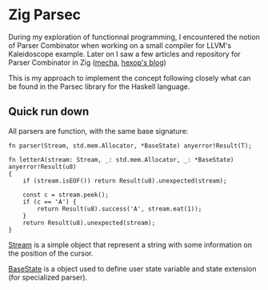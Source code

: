 # Zig Parsec

During my exploration of functionnal programming, I encountered the notion of Parser Combinator when working on a small compiler for LLVM's Kaleidoscope example.
Later on I saw a few articles and repository for Parser Combinator in Zig ([mecha](https://github.com/Hejsil/mecha), [hexop's blog](https://devlog.hexops.com/2021/zig-parser-combinators-and-why-theyre-awesome/))

This is my approach to implement the concept following closely what can be found in the Parsec library for the Haskell language.

## Quick run down

All parsers are function, with the same base signature:
```zig
fn parser(Stream, std.mem.Allocator, *BaseState) anyerror!Result(T);

fn letterA(stream: Stream, _: std.mem.Allocator, _: *BaseState) anyerror!Result(u8)
{
    if (stream.isEOF()) return Result(u8).unexpected(stream);

    const c = stream.peek();
    if (c == 'A') {
        return Result(u8).success('A', stream.eat(1));
    }
    return Result(u8).unexpected(stream);
}
```

[Stream](/src/Stream.zig) is a simple object that represent a string with some information on the position of the cursor.

[BaseState](/src/UserState.zig) is a object used to define user state variable and state extension (for specialized parser).

